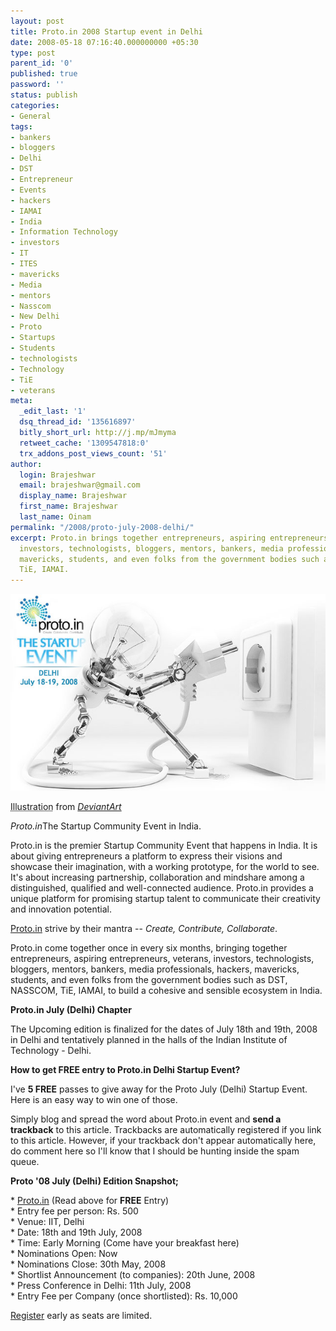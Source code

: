 ```yaml
---
layout: post
title: Proto.in 2008 Startup event in Delhi
date: 2008-05-18 07:16:40.000000000 +05:30
type: post
parent_id: '0'
published: true
password: ''
status: publish
categories:
- General
tags:
- bankers
- bloggers
- Delhi
- DST
- Entrepreneur
- Events
- hackers
- IAMAI
- India
- Information Technology
- investors
- IT
- ITES
- mavericks
- Media
- mentors
- Nasscom
- New Delhi
- Proto
- Startups
- Students
- technologists
- Technology
- TiE
- veterans
meta:
  _edit_last: '1'
  dsq_thread_id: '135616897'
  bitly_short_url: http://j.mp/mJmyma
  retweet_cache: '1309547818:0'
  trx_addons_post_views_count: '51'
author:
  login: Brajeshwar
  email: brajeshwar@gmail.com
  display_name: Brajeshwar
  first_name: Brajeshwar
  last_name: Oinam
permalink: "/2008/proto-july-2008-delhi/"
excerpt: Proto.in brings together entrepreneurs, aspiring entrepreneurs, veterans,
  investors, technologists, bloggers, mentors, bankers, media professionals, hackers,
  mavericks, students, and even folks from the government bodies such as DST, NASSCOM,
  TiE, IAMAI.
---
```

<div class="figure"><img src="/static/2008/05/proto-in-delhi.jpg" alt="Proto.in Delhi July 18-19, 2008" />
<p class="credit"><abbr class="type" title="Illustration">Illustration</abbr> from <cite><a href="http://www.deviantart.com/">DeviantArt</a></cite></p>
<p class="caption"><em class="title">Proto.in</em>The Startup Community Event in India.</p>
</div>
<p><!--more--></p>
<p>Proto.in is the premier Startup Community Event that happens in India. It is about giving entrepreneurs a platform to express their visions and showcase their imagination, with a working prototype, for the world to see. It's about increasing partnership, collaboration and mindshare among a distinguished, qualified and well-connected audience. Proto.in provides a unique platform for promising startup talent to communicate their creativity and innovation potential.</p>
<p><a href="http://proto.in/">Proto.in</a> strive by their mantra -- <em>Create, Contribute, Collaborate</em>.</p>
<p>Proto.in come together once in every six months, bringing together entrepreneurs, aspiring entrepreneurs, veterans, investors, technologists, bloggers, mentors, bankers, media professionals, hackers, mavericks, students, and even folks from the government bodies such as DST, NASSCOM, TiE, IAMAI, to build a cohesive and sensible ecosystem in India.</p>
<p><strong>Proto.in July (Delhi) Chapter</strong></p>
<p>The Upcoming edition is finalized for the dates of July 18th and 19th, 2008 in Delhi and tentatively planned in the halls of the Indian Institute of Technology - Delhi.</p>
<p><strong>How to get FREE entry to Proto.in Delhi Startup Event?</strong></p>
<p>I've <strong>5 FREE</strong> passes to give away for the Proto July (Delhi) Startup Event. Here is an easy way to win one of those.</p>
<p>Simply blog and spread the word about Proto.in event and <strong>send a trackback</strong> to this article. Trackbacks are automatically registered if you link to this article. However, if your trackback don't appear automatically here, do comment here so I'll know that I should be hunting inside the spam queue.</p>
<p><strong>Proto '08 July (Delhi) Edition Snapshot;</strong></p>
<p>* <a href="http://www.proto.in/">Proto.in</a> (Read above for <strong>FREE</strong> Entry)<br />
* Entry fee per person: Rs. 500<br />
* Venue: IIT, Delhi<br />
* Date: 18th and 19th July, 2008<br />
* Time: Early Morning (Come have your breakfast here)<br />
* Nominations Open: Now<br />
* Nominations Close: 30th May, 2008<br />
* Shortlist Announcement (to companies): 20th June, 2008<br />
* Press Conference in Delhi: 11th July, 2008<br />
* Entry Fee per Company (once shortlisted): Rs. 10,000</p>
<p><span class="codeRed"><a href="http://www.proto.in/proto2008se/registration/">Register</a> early as seats are limited.</span></p>
